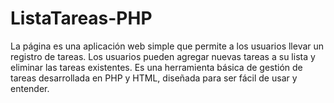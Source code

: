 # ListaTareas-PHP
 La página es una aplicación web simple que permite a los usuarios llevar un registro de tareas. Los usuarios pueden agregar nuevas tareas a su lista y eliminar las tareas existentes. Es una herramienta básica de gestión de tareas desarrollada en PHP y HTML, diseñada para ser fácil de usar y entender.
